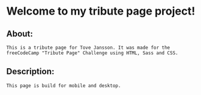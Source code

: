 # Welcome to my tribute page project!

## About:
    This is a tribute page for Tove Jansson. It was made for the freeCodeCamp "Tribute Page" Challenge using HTML, Sass and CSS.

## Description:
    This page is build for mobile and desktop.